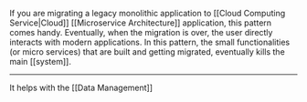 If you are migrating a legacy monolithic application to [[Cloud Computing Service|Cloud]] [[Microservice Architecture]] application, this pattern comes handy. Eventually, when the migration is over, the user directly interacts with modern applications. In this pattern, the small functionalities (or micro services) that are built and getting migrated, eventually kills the main [[system]].

---

It helps with the [[Data Management]]
